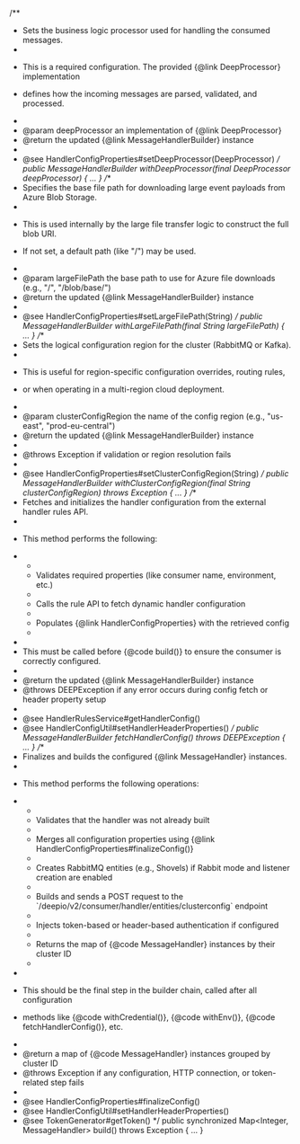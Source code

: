 /**
 * Sets the business logic processor used for handling the consumed messages.
 *
 * <p>This is a required configuration. The provided {@link DeepProcessor} implementation
 * defines how the incoming messages are parsed, validated, and processed.</p>
 *
 * @param deepProcessor an implementation of {@link DeepProcessor}
 * @return the updated {@link MessageHandlerBuilder} instance
 *
 * @see HandlerConfigProperties#setDeepProcessor(DeepProcessor)
 */
public MessageHandlerBuilder withDeepProcessor(final DeepProcessor deepProcessor) {
    ...
}
/**
 * Specifies the base file path for downloading large event payloads from Azure Blob Storage.
 *
 * <p>This is used internally by the large file transfer logic to construct the full blob URI.
 * If not set, a default path (like "/") may be used.</p>
 *
 * @param largeFilePath the base path to use for Azure file downloads (e.g., "/", "/blob/base/")
 * @return the updated {@link MessageHandlerBuilder} instance
 *
 * @see HandlerConfigProperties#setLargeFilePath(String)
 */
public MessageHandlerBuilder withLargeFilePath(final String largeFilePath) {
    ...
}
/**
 * Sets the logical configuration region for the cluster (RabbitMQ or Kafka).
 *
 * <p>This is useful for region-specific configuration overrides, routing rules,
 * or when operating in a multi-region cloud deployment.</p>
 *
 * @param clusterConfigRegion the name of the config region (e.g., "us-east", "prod-eu-central")
 * @return the updated {@link MessageHandlerBuilder} instance
 *
 * @throws Exception if validation or region resolution fails
 *
 * @see HandlerConfigProperties#setClusterConfigRegion(String)
 */
public MessageHandlerBuilder withClusterConfigRegion(final String clusterConfigRegion) throws Exception {
    ...
}
/**
 * Fetches and initializes the handler configuration from the external handler rules API.
 *
 * <p>This method performs the following:
 * <ul>
 *   <li>Validates required properties (like consumer name, environment, etc.)</li>
 *   <li>Calls the rule API to fetch dynamic handler configuration</li>
 *   <li>Populates {@link HandlerConfigProperties} with the retrieved config</li>
 * </ul>
 *
 * This must be called before {@code build()} to ensure the consumer is correctly configured.
 *
 * @return the updated {@link MessageHandlerBuilder} instance
 * @throws DEEPException if any error occurs during config fetch or header property setup
 *
 * @see HandlerRulesService#getHandlerConfig()
 * @see HandlerConfigUtil#setHandlerHeaderProperties()
 */
public MessageHandlerBuilder fetchHandlerConfig() throws DEEPException {
    ...
}
/**
 * Finalizes and builds the configured {@link MessageHandler} instances.
 *
 * <p>This method performs the following operations:</p>
 * <ul>
 *   <li>Validates that the handler was not already built</li>
 *   <li>Merges all configuration properties using {@link HandlerConfigProperties#finalizeConfig()}</li>
 *   <li>Creates RabbitMQ entities (e.g., Shovels) if Rabbit mode and listener creation are enabled</li>
 *   <li>Builds and sends a POST request to the `/deepio/v2/consumer/handler/entities/clusterconfig` endpoint</li>
 *   <li>Injects token-based or header-based authentication if configured</li>
 *   <li>Returns the map of {@code MessageHandler} instances by their cluster ID</li>
 * </ul>
 *
 * <p>This should be the final step in the builder chain, called after all configuration
 * methods like {@code withCredential()}, {@code withEnv()}, {@code fetchHandlerConfig()}, etc.</p>
 *
 * @return a map of {@code MessageHandler} instances grouped by cluster ID
 * @throws Exception if any configuration, HTTP connection, or token-related step fails
 *
 * @see HandlerConfigProperties#finalizeConfig()
 * @see HandlerConfigUtil#setHandlerHeaderProperties()
 * @see TokenGenerator#getToken()
 */
public synchronized Map<Integer, MessageHandler> build() throws Exception {
    ...
}
